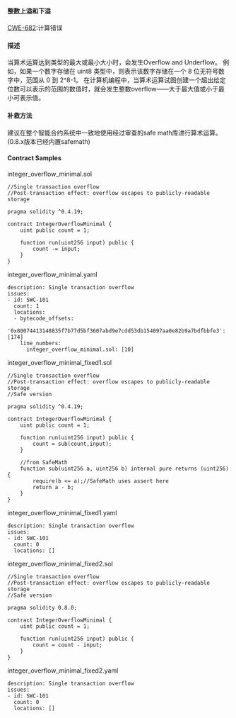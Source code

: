 #### 整数上溢和下溢
[CWE-682](https://cwe.mitre.org/data/definitions/682.html):计算错误

#### 描述
当算术运算达到类型的最大或最小大小时，会发生Overflow and Underflow。 例如，如果一个数字存储在 uint8 类型中，则表示该数字存储在一个 8 位无符号数字中，范围从 0 到 2^8-1。 在计算机编程中，当算术运算试图创建一个超出给定位数可以表示的范围的数值时，就会发生整数overflow——大于最大值或小于最小可表示值。

#### 补救方法
建议在整个智能合约系统中一致地使用经过审查的safe math库进行算术运算。(0.8.x版本已经内置safemath)

#### Contract Samples
integer_overflow_minimal.sol

```
//Single transaction overflow
//Post-transaction effect: overflow escapes to publicly-readable storage

pragma solidity ^0.4.19;

contract IntegerOverflowMinimal {
    uint public count = 1;

    function run(uint256 input) public {
        count -= input;
    }
}
```
integer_overflow_minimal.yaml

```
description: Single transaction overflow
issues:
- id: SWC-101
  count: 1
  locations:
  - bytecode_offsets:
      '0x80074413148835f7b77d5bf3607abd9e7cdd53db154097aa0e82b9a7bdfbbfe3': [174]
    line_numbers:
      integer_overflow_minimal.sol: [10]
```
integer_overflow_minimal_fixed1.sol

```
//Single transaction overflow
//Post-transaction effect: overflow escapes to publicly-readable storage
//Safe version

pragma solidity ^0.4.19;

contract IntegerOverflowMinimal {
    uint public count = 1;

    function run(uint256 input) public {
        count = sub(count,input);
    }

    //from SafeMath
    function sub(uint256 a, uint256 b) internal pure returns (uint256) {
        require(b <= a);//SafeMath uses assert here
        return a - b;
    }
}
```
integer_overflow_minimal_fixed1.yaml

```
description: Single transaction overflow
issues:
- id: SWC-101
  count: 0
  locations: []
```
integer_overflow_minimal_fixed2.sol

```
//Single transaction overflow
//Post-transaction effect: overflow escapes to publicly-readable storage
//Safe version

pragma solidity 0.8.0;

contract IntegerOverflowMinimal {
    uint public count = 1;

    function run(uint256 input) public {
        count = count - input;
    }
}
```
integer_overflow_minimal_fixed2.yaml

```
description: Single transaction overflow
issues:
- id: SWC-101
  count: 0
  locations: []
```